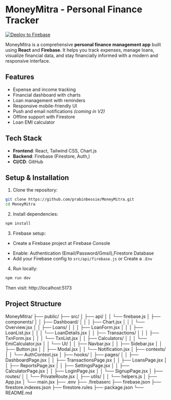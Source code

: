 # MoneyMitra - Personal Finance Tracker

[![Deploy to Firebase](https://github.com/prabinbessie/MoneyMitra/actions/workflows/firebase-hosting-merge.yml/badge.svg)](https://github.com/prabinbessie/MoneyMitra/actions/workflows/firebase-hosting-merge.yml)

MoneyMitra is a comprehensive **personal finance management app** built using **React** and **Firebase**. It helps you track expenses, manage loans, visualize financial data, and stay financially informed with a modern and responsive interface.

## Features

- Expense and income tracking
- Financial dashboard with charts
- Loan management with reminders
- Responsive mobile-friendly UI
- Push and email notifications *(coming in V2)*
- Offline support with Firestore
- Loan EMI calculator

## Tech Stack

- **Frontend**: React, Tailwind CSS, Chart.js
- **Backend**: Firebase (Firestore, Auth,)
- **CI/CD**: GitHub 

## Setup & Installation

1. Clone the repository:
```bash
git clone https://github.com/prabinbessie/MoneyMitra.git
cd MoneyMitra
```
2. Install dependencies:
```bash
npm install
```
3. Firebase setup:
* Create a Firebase project at Firebase Console
- Enable: Authentication (Email/Password/Gmsil),Firestore Database
- Add your Firebase config to `src/api/firebase.js` or Create a `.Env`
4. Run locally:
```bash
npm run dev
```
Then visit: http://localhost:5173
## Project Structure
MoneyMitra/
├── public/
├── src/
│   ├── api/
│   │   └── firebase.js
│   ├── components/
│   │   ├── Dashboard/
│   │   │   ├── Chart.jsx
│   │   │   └── Overview.jsx
│   │   ├── Loans/
│   │   │   ├── LoanForm.jsx
│   │   │   ├── LoanList.jsx
│   │   │   └── LoanDetails.jsx
│   │   ├── Transactions/
│   │   │   ├── TxnForm.jsx
│   │   │   └── TxnList.jsx
│   │   ├── Calculators/
│   │   │   └── EmiCalculator.jsx
│   │   └── UI/
│   │       ├── Navbar.jsx
│   │       ├── Sidebar.jsx
│   │       ├── Button.jsx
│   │       ├── Modal.jsx
│   │       └── Notification.jsx
│   ├── contexts/
│   │   └── AuthContext.jsx
│   ├── hooks/
│   ├── pages/
│   │   ├── DashboardPage.jsx
│   │   ├── TransactionsPage.jsx
│   │   ├── LoansPage.jsx
│   │   ├── ReportsPage.jsx
│   │   ├── SettingsPage.jsx
│   │   ├── CalculatorPage.jsx
│   │   ├── LoginPage.jsx
│   │   └── SignupPage.jsx
│   ├── routes/
│   │   └── PrivateRoute.jsx
│   ├── utils/
│   │   └── helpers.js
│   ├── App.jsx
│   └── main.jsx
├── .env
├── .firebaserc
├── firebase.json
├── firestore.indexes.json
├── firestore.rules
├── package.json
└── README.md
